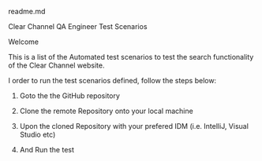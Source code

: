 readme.md


Clear Channel QA Engineer Test Scenarios 


Welcome

This is a list of the Automated test scenarios to test the search functionality of the Clear Channel website.



I order to run the test scenarios defined, follow the steps below:


1) Goto the the GitHub repository

2) Clone the remote Repository onto your local machine

3) Upon the cloned Repository with your prefered IDM (i.e. IntelliJ, Visual Studio etc)

4) And Run the test
